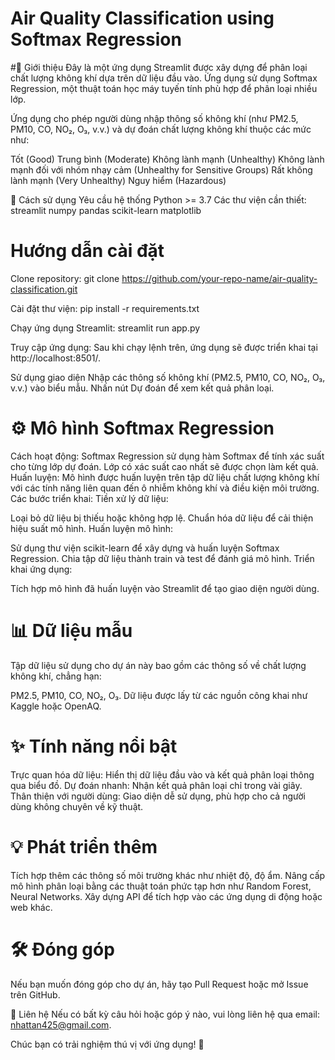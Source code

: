 # Air Quality Classification using Softmax Regression
#📄 Giới thiệu
Đây là một ứng dụng Streamlit được xây dựng để phân loại chất lượng không khí dựa trên dữ liệu đầu vào. Ứng dụng sử dụng Softmax Regression, một thuật toán học máy tuyến tính phù hợp để phân loại nhiều lớp.

Ứng dụng cho phép người dùng nhập thông số không khí (như PM2.5, PM10, CO, NO₂, O₃, v.v.) và dự đoán chất lượng không khí thuộc các mức như:

Tốt (Good)
Trung bình (Moderate)
Không lành mạnh (Unhealthy)
Không lành mạnh đối với nhóm nhạy cảm (Unhealthy for Sensitive Groups)
Rất không lành mạnh (Very Unhealthy)
Nguy hiểm (Hazardous)

🚀 Cách sử dụng
Yêu cầu hệ thống
Python >= 3.7
Các thư viện cần thiết:
streamlit
numpy
pandas
scikit-learn
matplotlib

# Hướng dẫn cài đặt
Clone repository:
git clone https://github.com/your-repo-name/air-quality-classification.git  

Cài đặt thư viện:
pip install -r requirements.txt  

Chạy ứng dụng Streamlit:
streamlit run app.py  

Truy cập ứng dụng:
Sau khi chạy lệnh trên, ứng dụng sẽ được triển khai tại http://localhost:8501/.

Sử dụng giao diện
Nhập các thông số không khí (PM2.5, PM10, CO, NO₂, O₃, v.v.) vào biểu mẫu.
Nhấn nút Dự đoán để xem kết quả phân loại.

# ⚙️ Mô hình Softmax Regression
Cách hoạt động: Softmax Regression sử dụng hàm Softmax để tính xác suất cho từng lớp dự đoán. Lớp có xác suất cao nhất sẽ được chọn làm kết quả.
Huấn luyện: Mô hình được huấn luyện trên tập dữ liệu chất lượng không khí với các tính năng liên quan đến ô nhiễm không khí và điều kiện môi trường.
Các bước triển khai:
Tiền xử lý dữ liệu:

Loại bỏ dữ liệu bị thiếu hoặc không hợp lệ.
Chuẩn hóa dữ liệu để cải thiện hiệu suất mô hình.
Huấn luyện mô hình:

Sử dụng thư viện scikit-learn để xây dựng và huấn luyện Softmax Regression.
Chia tập dữ liệu thành train và test để đánh giá mô hình.
Triển khai ứng dụng:

Tích hợp mô hình đã huấn luyện vào Streamlit để tạo giao diện người dùng.
# 📊 Dữ liệu mẫu
Tập dữ liệu sử dụng cho dự án này bao gồm các thông số về chất lượng không khí, chẳng hạn:

PM2.5, PM10, CO, NO₂, O₃.
Dữ liệu được lấy từ các nguồn công khai như Kaggle hoặc OpenAQ.

# ✨ Tính năng nổi bật
Trực quan hóa dữ liệu: Hiển thị dữ liệu đầu vào và kết quả phân loại thông qua biểu đồ.
Dự đoán nhanh: Nhận kết quả phân loại chỉ trong vài giây.
Thân thiện với người dùng: Giao diện dễ sử dụng, phù hợp cho cả người dùng không chuyên về kỹ thuật.

# 💡 Phát triển thêm
Tích hợp thêm các thông số môi trường khác như nhiệt độ, độ ẩm.
Nâng cấp mô hình phân loại bằng các thuật toán phức tạp hơn như Random Forest, Neural Networks.
Xây dựng API để tích hợp vào các ứng dụng di động hoặc web khác.
# 🛠️ Đóng góp
Nếu bạn muốn đóng góp cho dự án, hãy tạo Pull Request hoặc mở Issue trên GitHub.

📧 Liên hệ
Nếu có bất kỳ câu hỏi hoặc góp ý nào, vui lòng liên hệ qua email: nhattan425@gmail.com.

Chúc bạn có trải nghiệm thú vị với ứng dụng! 🎉
